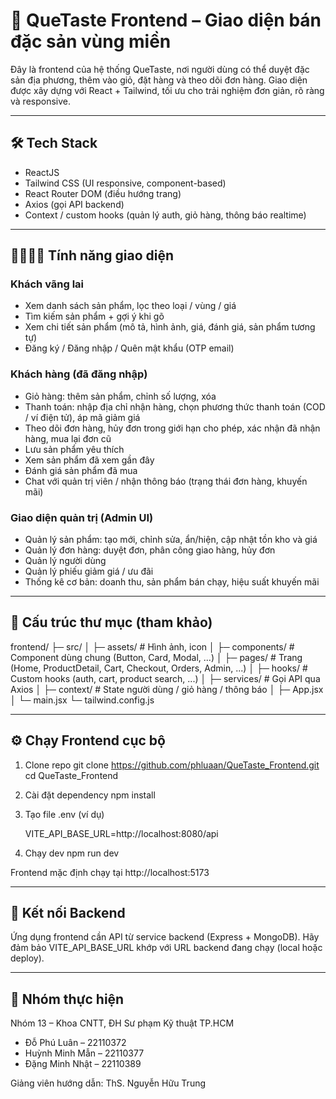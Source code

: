 # 🌾 QueTaste Frontend – Giao diện bán đặc sản vùng miền

Đây là frontend của hệ thống QueTaste, nơi người dùng có thể duyệt đặc sản địa phương, thêm vào giỏ, đặt hàng và theo dõi đơn hàng.
Giao diện được xây dựng với React + Tailwind, tối ưu cho trải nghiệm đơn giản, rõ ràng và responsive.

---

## 🛠 Tech Stack

- ReactJS
- Tailwind CSS (UI responsive, component-based)
- React Router DOM (điều hướng trang)
- Axios (gọi API backend)
- Context / custom hooks (quản lý auth, giỏ hàng, thông báo realtime)

---

## 👨‍👩‍👧‍👦 Tính năng giao diện

### Khách vãng lai
- Xem danh sách sản phẩm, lọc theo loại / vùng / giá
- Tìm kiếm sản phẩm + gợi ý khi gõ
- Xem chi tiết sản phẩm (mô tả, hình ảnh, giá, đánh giá, sản phẩm tương tự)
- Đăng ký / Đăng nhập / Quên mật khẩu (OTP email)

### Khách hàng (đã đăng nhập)
- Giỏ hàng: thêm sản phẩm, chỉnh số lượng, xóa
- Thanh toán: nhập địa chỉ nhận hàng, chọn phương thức thanh toán (COD / ví điện tử), áp mã giảm giá
- Theo dõi đơn hàng, hủy đơn trong giới hạn cho phép, xác nhận đã nhận hàng, mua lại đơn cũ
- Lưu sản phẩm yêu thích
- Xem sản phẩm đã xem gần đây
- Đánh giá sản phẩm đã mua
- Chat với quản trị viên / nhận thông báo (trạng thái đơn hàng, khuyến mãi)

### Giao diện quản trị (Admin UI)
- Quản lý sản phẩm: tạo mới, chỉnh sửa, ẩn/hiện, cập nhật tồn kho và giá
- Quản lý đơn hàng: duyệt đơn, phân công giao hàng, hủy đơn
- Quản lý người dùng
- Quản lý phiếu giảm giá / ưu đãi
- Thống kê cơ bản: doanh thu, sản phẩm bán chạy, hiệu suất khuyến mãi

---

## 📂 Cấu trúc thư mục (tham khảo)

frontend/
├─ src/
│  ├─ assets/        # Hình ảnh, icon
│  ├─ components/    # Component dùng chung (Button, Card, Modal, ...)
│  ├─ pages/         # Trang (Home, ProductDetail, Cart, Checkout, Orders, Admin, ...)
│  ├─ hooks/         # Custom hooks (auth, cart, product search, ...)
│  ├─ services/      # Gọi API qua Axios
│  ├─ context/       # State người dùng / giỏ hàng / thông báo
│  ├─ App.jsx
│  └─ main.jsx
└─ tailwind.config.js

---

## ⚙️ Chạy Frontend cục bộ

1. Clone repo
   git clone https://github.com/phluaan/QueTaste_Frontend.git
   cd QueTaste_Frontend

2. Cài đặt dependency
   npm install

3. Tạo file .env (ví dụ)

   VITE_API_BASE_URL=http://localhost:8080/api

4. Chạy dev
   npm run dev

Frontend mặc định chạy tại http://localhost:5173

---

## 🔄 Kết nối Backend

Ứng dụng frontend cần API từ service backend (Express + MongoDB).
Hãy đảm bảo VITE_API_BASE_URL khớp với URL backend đang chạy (local hoặc deploy).

---

## 👥 Nhóm thực hiện

Nhóm 13 – Khoa CNTT, ĐH Sư phạm Kỹ thuật TP.HCM
- Đỗ Phú Luân – 22110372
- Huỳnh Minh Mẫn – 22110377
- Đặng Minh Nhật – 22110389

Giảng viên hướng dẫn: ThS. Nguyễn Hữu Trung
